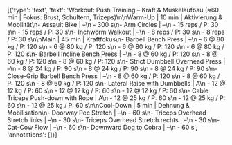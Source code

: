 [{'type': 'text', 'text': 'Workout: Push Training – Kraft & Muskelaufbau (≈60 min | Fokus: Brust, Schultern, Trizeps)\n\nWarm-Up | 10 min | Aktivierung & Mobilität\n- Assault Bike | –\n    - 300 s\n- Arm Circles | –\n    - 15 reps / P: 30 s\n    - 15 reps / P: 30 s\n- Inchworm Walkout | –\n    - 8 reps / P: 30 s\n    - 8 reps / P: 30 s\n\nMain | 45 min | Kraftfokus\n- Barbell Bench Press | –\n    - 6 @ 80 kg / P: 120 s\n    - 6 @ 80 kg / P: 120 s\n    - 6 @ 80 kg / P: 120 s\n    - 6 @ 80 kg / P: 120 s\n- Barbell Incline Bench Press | –\n    - 8 @ 60 kg / P: 120 s\n    - 8 @ 60 kg / P: 120 s\n    - 8 @ 60 kg / P: 120 s\n- Strict Dumbbell Overhead Press | –\n    - 8 @ 24 kg / P: 90 s\n    - 8 @ 24 kg / P: 90 s\n    - 8 @ 24 kg / P: 90 s\n- Close-Grip Barbell Bench Press | –\n    - 8 @ 60 kg / P: 120 s\n    - 8 @ 60 kg / P: 120 s\n    - 8 @ 60 kg / P: 120 s\n- Lateral Raise with Dumbbells | A\n    - 12 @ 12 kg / P: 60 s\n    - 12 @ 12 kg / P: 60 s\n    - 12 @ 12 kg / P: 60 s\n- Cable Triceps Push-down with Rope | A\n    - 12 @ 25 kg / P: 60 s\n    - 12 @ 25 kg / P: 60 s\n    - 12 @ 25 kg / P: 60 s\n\nCool-Down | 5 min | Dehnung & Mobilisation\n- Doorway Pec Stretch | –\n    - 60 s\n- Triceps Overhead Stretch links | –\n    - 30 s\n- Triceps Overhead Stretch rechts | –\n    - 30 s\n- Cat-Cow Flow | –\n    - 60 s\n- Downward Dog to Cobra | –\n    - 60 s', 'annotations': []}]